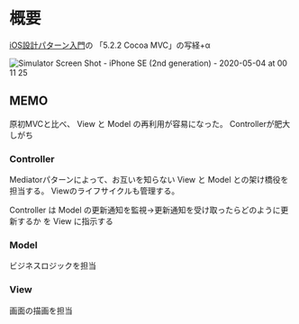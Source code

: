 # 概要
[iOS設計パターン入門](https://peaks.cc/books/iOS_architecture)の 「5.2.2 Cocoa MVC」の写経+α

![Simulator Screen Shot - iPhone SE (2nd generation) - 2020-05-04 at 00 11 25](https://user-images.githubusercontent.com/52947331/80917737-f2bad800-8d9b-11ea-8e59-769fe3ed38b5.png)

## MEMO
原初MVCと比べ、 View と Model の再利用が容易になった。
Controllerが肥大しがち

### Controller
Mediatorパターンによって、お互いを知らない View と Model との架け橋役を担当する。
Viewのライフサイクルも管理する。

Controller は Model の更新通知を監視→更新通知を受け取ったらどのように更新するか を View に指示する

### Model
ビジネスロジックを担当

### View
画面の描画を担当
